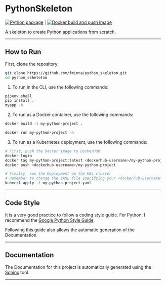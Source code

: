 # PythonSkeleton

[![Python package](https://github.com/fminna/python_skeleton/actions/workflows/python_test.yaml/badge.svg?branch=master)](https://github.com/fminna/python_skeleton/actions/workflows/python_test.yaml) | [![Docker build and push Image](https://github.com/fminna/python_skeleton/actions/workflows/docker_push.yaml/badge.svg?branch=master)](https://github.com/fminna/python_skeleton/actions/workflows/docker_push.yaml)

A skeleton to create Python applications from scratch.

----------

## How to Run

First, clone the repository:

```bash
git clone https://github.com/fminna/python_skeleton.git
cd python_scheleton
```

1. To run in the CLI, use the following commands:

```bash
pipenv shell
pip install .
myapp -h
```

2. To run as a Docker container, use the following commands:

```bash
docker build -t my-python-project .

docker run my-python-project -h
```

3. To run as a Kubernetes deployment, use the following commands:

```bash
# First, push the Docker image to DockerHub
docker login
docker tag my-python-project:latest <dockerhub-username>/my-python-project:latest
docker push <dockerhub-username>/my-python-project

# Finally, run the Deployment on the K8s cluster
# Remember to change the YAML file specifying your <dockerhub-username>
kubectl apply -f my-python-project.yaml
```

----------

## Code Style

It is a very good practice to follow a coding style guide. For Python, I recommend the [Google Python Style Guide](https://google.github.io/styleguide/pyguide.html).

Following this guide also allows the automatic generation of the Documentation.

----------

## Documentation

The Documentation for this project is automatically generated using the [Sphinx](https://www.sphinx-doc.org/en/master/) tool.

----------
